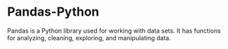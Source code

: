 # Pandas-Python
Pandas is a Python library used for working with data sets. It has functions for analyzing, cleaning, exploring, and manipulating data.
